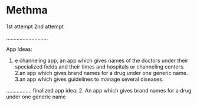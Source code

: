 # Methma
1st attempt
2nd attempt

............................

App Ideas:
1. e channeling app, an app which gives names of the doctors under their specialized fields and their times and hospitals or channeling centers.
2.an app which gives brand names for a drug under one generic name.
3.an app which gives guidelines to manage several diseases.

................. 
finalized app idea:
2. An app which gives brand names for a drug under one generic name
